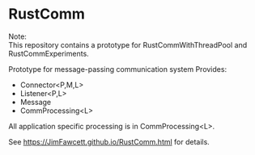 # RustComm

Note:  
This repository contains a prototype for RustCommWithThreadPool and RustCommExperiments.

Prototype for message-passing communication system
Provides:
- Connector&lt;P,M,L&gt;
- Listener&lt;P,L&gt;
- Message
- CommProcessing&lt;L&gt;

All application specific processing is in CommProcessing&lt;L&gt;.

See https://JimFawcett.github.io/RustComm.html for details.
